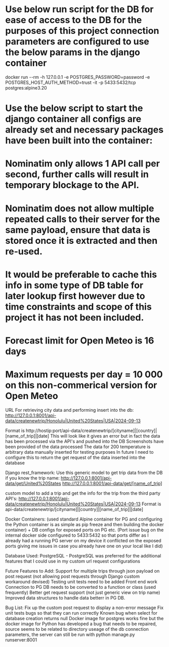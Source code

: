# Use below run script for the DB for ease of access to the DB for the purposes of this project connection parameters are configured to use the below params in the django container
docker run --rm -h 127.0.0.1 -e POSTGRES_PASSWORD=password -e POSTGRES_HOST_AUTH_METHOD=trust -it -p 5433:5432/tcp postgres:alpine3.20 

# Use the below script to start the django container all configs are already set and necessary packages have been built into the container:

# Nominatim only allows 1 API call per second, further calls will result in temporary blockage to the API.
# Nominatim does not allow multiple repeated calls to their server for the same payload, ensure that data is stored once it is extracted and then re-used.
# It would be preferable to cache this info in some type of DB table for later lookup first however due to time constraints and scope of this project it has not been included.


# Forecast limit  for Open Meteo is 16 days
# Maximum requests per day = 10 000 on this non-commerical version for Open Meteo

URL For retrieving city data and performing insert into the db:
http://127.0.0.1:8001/api-data/createnewtrip/Honolulu|United%20States|USA|2024-09-13

Format is http://hostip:port/api-data/createnewtrip/[cityname]|[country]|[name_of_trip]|[date]
This will look like it gives an error but in fact the data has been processed via the API's and pushed into the DB
Screenshots have been provided of the data processed
The data for 200 temperature is arbitrary data manually inserted for testing purposes
In future I need to configure this to return the get request of the data inserted into the database

Django rest_framework:
Use this generic model to get trip data from the DB if you know the trip name:
http://127.0.0.1:8001/api-data/get/United%20States
http://127.0.0.1:8001/api-data/get/[name_of_trip]

custom model to add a trip and get the info for the trip from the third party API's:
http://127.0.0.1:8001/api-data/createnewtrip/Honolulu|United%20States|USA|2024-09-13
Format is api-data/createnewtrip/[cityname]|[country]|[name_of_trip]|[date]

Docker Containers: (used standard Alpine container for PG and configuring the Python container is as simple as pip freeze and then building the docker container) + DB configs for exposed ports on PG etc. (Port issue bug on the internal docker side configured to 5433:5432 so that ports differ as I already had a running PG server on my device it conflicted on the exposed ports giving me issues in case you already have one on your local like I did)

Database Used: PostgreSQL - PostgreSQL was preferred for the additional features that I could use in my custom url request configurations

Future Features to Add:
Support for multiple trips through json payload on post request (not allowing post requests through Django custom workaround devised)
Testing unit tests need to be added
Front end work
Connection to PG DB needs to be converted to a function or class (used frequently)
Better get request support (not just generic view on trip name)
Improved data structures to handle data betterr in PG DB.

Bug List:
Fix up the custom post request to display a non-error message
Fix unit tests bugs so that they can run correctly
Known bug when select for database creation returns null
Docker image for postgres works fine but the docker image for Python has developed a bug that needs to be repaired, source seems to be related to directory useage of the db connection parameters, the server can still be run with python manage.py runserver:8001


